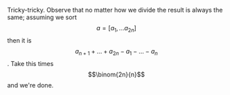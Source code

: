 Tricky-tricky.  Observe that no matter how we divide the result is always the same; assuming we sort $$a = [a_1, ... a_{2n}]$$ then it is $$a_{n+1} + \dots + a_{2n} - a_1 - \dots - a_n$$.  Take this times $$\binom{2n}{n}$$ and we're done.
